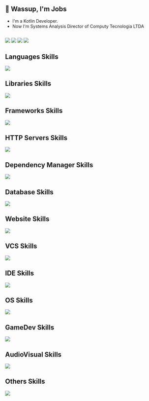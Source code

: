 ## :wave: Wassup, I'm Jobs
- I'm a Kotlin Developer.
- Now I'm Systems Analysis Director of Computy Tecnologia LTDA

##
<div>
  <a href="https://www.instagram.com/jobsonhe4rt" target="_blank"><img src="https://img.shields.io/badge/-Instagram-%23E4405F?style=for-the-badge&logo=instagram&logoColor=white" target="_blank"></a>
  <a href="https://discord.gg/u3yWYmJA" target="_blank"><img src="https://img.shields.io/badge/Discord-7289DA?style=for-the-badge&logo=discord&logoColor=white" target="_blank"></a> 
  <a href = "mailto:jobsonh4rt@gmail.com"><img src="https://img.shields.io/badge/-Gmail-%23333?style=for-the-badge&logo=gmail&logoColor=white" target="_blank"></a>
  <a href="https://www.linkedin.com/in/jobson-marinho-8741701b4/" target="_blank"><img src="https://img.shields.io/badge/-LinkedIn-%230077B5?style=for-the-badge&logo=linkedin&logoColor=white" target="_blank"></a>     
</div>  

## Languages Skills
![](https://skillicons.dev/icons?i=kotlin,java,cs,lua,js,php,cpp)
## Libraries Skills
![](https://skillicons.dev/icons?i=react,nodejs)
## Frameworks Skills
![](https://skillicons.dev/icons?i=dotnet,electron,spring,laravel,nextjs,nestjs)
## HTTP Servers Skills
![](https://skillicons.dev/icons?i=nginx,maven)
## Dependency Manager Skills
![](https://skillicons.dev/icons?i=gradle,maven)
## Database Skills
![](https://skillicons.dev/icons?i=sqlite,postgres,mysql,redis)
## Website Skills
![](https://skillicons.dev/icons?i=html,css,tailwind)
## VCS Skills
![](https://skillicons.dev/icons?i=git,github)
## IDE Skills
![](https://skillicons.dev/icons?i=idea,vscode,eclipse,visualstudio,androidstudio)
## OS Skills
![](https://skillicons.dev/icons?i=linux)
## GameDev Skills
![](https://skillicons.dev/icons?i=unity,unreal,blender)
## AudioVisual Skills
![](https://skillicons.dev/icons?i=pr,ae,ps)
## Others Skills
![](https://skillicons.dev/icons?i=kafka,docker,kubernetes,discord,bots,graphql,hibernate,styledcomponents,vercel)
